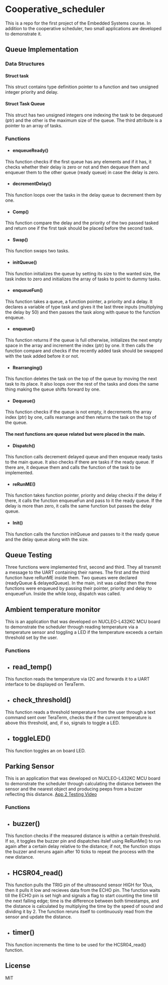 # Cooperative_scheduler
This is a repo for the first project of the Embedded Systems course. In addition to the cooperative scheduler, two small applications are developed to demonstrate it.
## Queue Implementation
### Data Structures
#### Struct task
This struct contains type definition pointer to a function and two unsigned integer priority and delay.
#### Struct Task Queue
This struct has two unsigned integers one indexing the task to be dequeued (ptr) and the other is the maximum size of the queue. The third attribute is a pointer to an array of tasks. 
### Functions
- #### enqueueReady()
This function checks if the first queue has any elements and if it has, it checks whether their delay is zero or not and then dequeue them and enqueuer them to the other queue (ready queue) in case the delay is zero. 
- #### decrementDelay()
This function loops over the tasks in the delay queue to decrement them by one.
- #### Comp()
This function compare the delay and the priority of the two passed tasked and return one if the first task should be placed before the second task.
- #### Swap()
This function swaps two tasks.
- #### initQueue()
This function initializes the queue by setting its size to the wanted size, the task index to zero and initializes the array of tasks to point to dummy tasks.
- #### enqueueFun()
This function takes a queue, a function pointer, a priority and a delay. It declares a variable of type task and gives it the last three inputs (multiplying the delay by 50) and then passes the task along with queue to the function enqueue.
- #### enqueue()
This function returns if the queue is full otherwise, initializes the next empty space in the array and increment the index (ptr) by one. It then calls the function compare and checks if the recently added task should be swapped with the task added before it or not.
- #### Rearranging()
This function deletes the task on the top of the queue by moving the next task to its place. It also loops over the rest of the tasks and does the same thing making the queue shifts forward by one.
- #### Dequeue()
This function checks if the queue is not empty, it decrements the array index (ptr) by one, calls rearrange and then returns the task on the top of the queue.

#### The next functions are queue related but were placed in the main.

- #### Dispatch()
This function calls decrement delayed queue and then enqueue ready tasks to the main queue. It also checks if there are tasks if the ready queue. If there are, it dequeue them and calls the function of the task to be implemented. 
- #### reRunME()
This function takes function pointer, priority and delay checks if the delay if there, it calls the function enqueueFun and pass to it the ready queue.  If the delay is more than zero, it calls the same function but passes the delay queue.
- #### Init()
This function calls the function initQueue and passes to it the ready queue and the delay queue along with the size.
## Queue Testing
Three functions were implemented first, second and third. They all transmit a message to the UART containing their names. The first and the third function have reRunME inside them. Two queues were declared (readyQueue & delayedQueue). In the main, init was called then the three functions were enqueued by passing their pointer, priority and delay to enqueueFun. Inside the while loop, dispatch was called.
## Ambient temperature monitor
This is an application that was developed on NUCLEO-L432KC MCU board to demonstrate the scheduler through reading temperature via a temperature sensor and toggling a LED if the temperature exceeds a certain threshold set by the user.
### Functions
- ## read_temp()
This function reads the temperature via I2C and forwards it to a UART interface to be displayed on TeraTerm.
- ## check_threshold()
This function reads a threshold temperature from the user through a text command sent over TeraTerm, checks the if the current temperature is above this threshold, and, if so, signals to toggle a LED.
- ## toggleLED()
This function toggles an on board LED.

## Parking Sensor
This is an application that was developed on NUCLEO-L432KC MCU board to demonstrate the scheduler through calculating the distance between the sensor and the nearest object and producing peeps from a buzzer reflecting this distance.
[App 2 Testing Video](https://drive.google.com/file/d/1HjxjuKk-F1VdVskpovXKFzAauXyghymI/view?usp=sharing)

### Functions
- ## buzzer()
This function checks if the measured distance is within a certain threshold. If so, it toggles the buzzer pin and dispatches itslef using ReRunMe() to run again after a certain delay relative to the distance; if not, the function stops the buzzer and reruns again after 10 ticks to repeat the process with the new distance.
- ## HCSR04_read()
This function pulls the TRIG pin of the ultrasound sensor HIGH for 10us, then it pulls it low and recieves data from the ECHO pin. The function waits till the ECHO pin is set high and signals a flag to start counting the time till the next falling edge; time is the difference between both timestamps, and the distance is calculated by multiplying the time by the speed of sound and dividing it by 2. The function reruns itself to continuously read from the sensor and update the distance.
- ## timer()
This function increments the time to be used for the HCSR04_read() function.

## License
MIT
